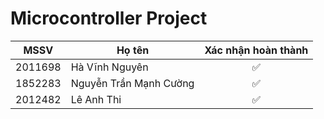 # Microcontroller Project

| MSSV    | Họ tên                 | Xác nhận hoàn thành |
| ------- | ---------------------- | :-----------------: |
| 2011698 | Hà Vĩnh Nguyên         | :white_check_mark:  |
| 1852283 | Nguyễn Trần Mạnh Cường | :white_check_mark:  |
| 2012482 | Lê Anh Thi             | :white_check_mark:  |

